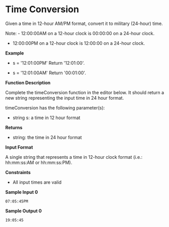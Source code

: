 # Time Conversion

Given a time in 12-hour AM/PM format, convert it to military (24-hour) time.

Note: - 12:00:00AM on a 12-hour clock is 00:00:00 on a 24-hour clock.
- 12:00:00PM on a 12-hour clock is 12:00:00 on a 24-hour clock.

**Example**

* s = '12:01:00PM' 
Return '12:01:00'.

* s = '12:01:00AM'
Return '00:01:00'.

**Function Description**

Complete the timeConversion function in the editor below. It should return a new string representing the input time in 24 hour format.

timeConversion has the following parameter(s):

* string s: a time in 12 hour format

**Returns**

* string: the time in 24 hour format

**Input Format**

A single string  that represents a time in 12-hour clock format (i.e.: hh:mm:ss:AM or hh:mm:ss:PM).

**Constraints**

* All input times are valid

**Sample Input 0**

```
07:05:45PM
```

**Sample Output 0**

```
19:05:45
```
